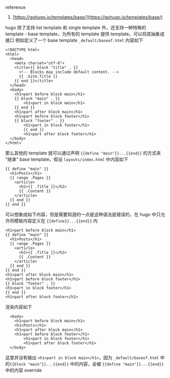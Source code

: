 reference

1. [https://gohugo.io/templates/base/](https://gohugo.io/templates/base/)

hugo 除了支持 list template 和 single template 外，还支持一种特殊的 template - base template，为所有的 template 提供 template。可以将其抽象成接口
例如定义了一个 base template `_default/baseof.html` 内容如下
```
<!DOCTYPE html>
<html>
  <head>
    <meta charset="utf-8">
    <title>{{ block "title" . }}
      <!-- Blocks may include default content. -->
      {{ .Site.Title }}
    {{ end }}</title>
  </head>
  <body>
  	<h1>part before block main</h1>
    {{ block "main" . }}
    	<h1>part in block main</h1>
    {{ end }}
  	<h1>part after block main</h1>
  	<h1>part before block footer</h1>
    {{ block "footer" . }}
		<h1>part in block footer</h1>    
		{{ end }}
		<h1>part after block footer</h1>
  </body>
</html>

```
那么其他的 template 就可以通过声明 `{{define "main"}}...{{end}}` 的方式来 "继承" base template，假设 `layouts/index.html` 中内容如下
```
{{ define "main" }}
  <h1>Posts</h1>
  {{ range .Pages }}
    <article>
      <h2>{{ .Title }}</h2>
      {{ .Content }}
    </article>
  {{ end }}
{{ end }}
```
可以想象成如下内容，但是需要知道的一点是这种语法是错误的，在 hugo 中只允许将模板内容定义在 `{{define}}...{{end}}` 内
```
<h1>part before block main</h1>
{{ define "main" }}
  <h1>Posts</h1>
  {{ range .Pages }}
    <article>
      <h2>{{ .Title }}</h2>
      {{ .Content }}
    </article>
  {{ end }}
{{ end }}
<h1>part after block main</h1>
<h1>part before block footer</h1>
{{ block "footer" . }}
<h1>part in block footer</h1>    
{{ end }}
<h1>part after block footer</h1>
```
渲染内容如下
```
  <body>
  	<h1>part before block main</h1>
  	<h1>Posts</h1>
  	<h1>part after block main</h1>
  	<h1>part before block footer</h1>
		<h1>part in block footer</h1>    
		<h1>part after block footer</h1>
  </body>
```
这里并没有输出 `<h1>part in block main</h1>`，因为 `_default/baseof.html` 中的`{{block "main"}}...{{end}}` 中的内容，会被 `{{define "main"}}...{{end}}` 中的内容 override
